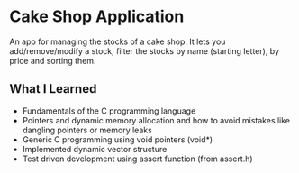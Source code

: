 # Cake Shop Application
An app for managing the stocks of a cake shop. It lets you add/remove/modify a stock, filter the stocks by name (starting letter), 
by price and sorting them.

## What I Learned
* Fundamentals of the C programming language
* Pointers and dynamic memory allocation and how to avoid mistakes like dangling pointers or memory leaks
* Generic C programming using void pointers (void*)
* Implemented dynamic vector structure
* Test driven development using assert function (from assert.h)

